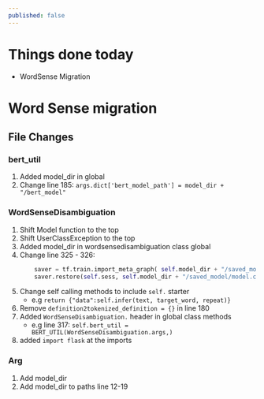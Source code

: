 ```yaml
---
published: false
---
```

# Things done today
- WordSense Migration

# Word Sense migration

## File Changes

### bert_util

1. Added model_dir in global
2. Change line 185: `args.dict['bert_model_path'] = model_dir + "/bert_model"`

### WordSenseDisambiguation

1. Shift Model function to the top
2. Shift UserClassException to the top
3. Added model_dir in wordsensedisambiguation class global
4. Change line 325 - 326:
	```python
        saver = tf.train.import_meta_graph( self.model_dir + "/saved_model/model.ckpt.meta")
        saver.restore(self.sess, self.model_dir + "/saved_model/model.ckpt")
    ```
5. Change self calling methods to include `self.` starter
	- e.g `return {"data":self.infer(text, target_word, repeat)}`
6. Remove `definition2tokenized_definition = {}` in line 180
7. Added `WordSenseDisambiguation.` header in global class methods
	- e.g line 317: `self.bert_util = BERT_UTIL(WordSenseDisambiguation.args,)`
8. added `import flask` at the imports

### Arg
1. Add model_dir
2. Add model_dir to paths line 12-19